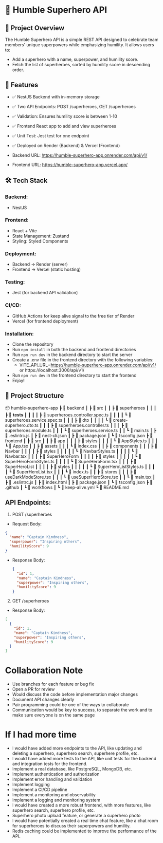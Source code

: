 # 🦸 Humble Superhero API

## 🚀 Project Overview

The Humble Superhero API is a simple REST API designed to celebrate team members' unique superpowers while emphasizing humility. It allows users to:

- Add a superhero with a name, superpower, and humility score.
- Fetch the list of superheroes, sorted by humility score in descending order.

## 📌 Features

- ✅ NestJS Backend with in-memory storage
- ✅ Two API Endpoints: POST /superheroes, GET /superheroes
- ✅ Validation: Ensures humility score is between 1-10
- ✅ Frontend React app to add and view superheroes
- ✅ Unit Test: Jest test for one endpoint
- ✅ Deployed on Render (Backend) & Vercel (Frontend)

- Backend URL: https://humble-superhero-app.onrender.com/api/v1/
- Frontend URL: https://humble-superhero-app.vercel.app/

## 🛠️ Tech Stack

### Backend:
- NestJS

### Frontend:
- React + Vite
- State Management: Zustand
- Styling: Styled Components

### Deployment:
- Backend → Render (server)
- Frontend → Vercel (static hosting)

### Testing:
- Jest (for backend API validation)

### CI/CD:
- GitHub Actions for keep alive signal to the free tier of Render
- Vercel (for frontend deployment)

### Installation:
- Clone the repository
- Run `npm install` in both the backend and frontend directories
- Run `npm run dev` in the backend directory to start the server
- Create a .env file in the frontend directory with the following variables:
  - VITE_API_URL=https://humble-superhero-app.onrender.com/api/v1/ or https://localhost:3000/api/v1/
- Run `npm run dev` in the frontend directory to start the frontend
- Enjoy!


## 📁 Project Structure

📦 humble-superhero-app
 ┣ 📂 backend
 ┃ ┣ 📂 src
 ┃ ┃ ┣ 📂 superheroes
 ┃ ┃ ┃ ┣ 📂 __tests__
 ┃ ┃ ┃ ┃ ┣ 📜 superheroes.controller.spec.ts
 ┃ ┃ ┃ ┃ ┗ 📜 superheroes.service.spec.ts
 ┃ ┃ ┃ ┣ 📂 dto
 ┃ ┃ ┃ ┃ ┗ 📜 create-superhero.dto.ts
 ┃ ┃ ┃ ┣ 📜 superheroes.controller.ts
 ┃ ┃ ┃ ┣ 📜 superheroes.module.ts
 ┃ ┃ ┃ ┗ 📜 superheroes.service.ts
 ┃ ┃ ┗ 📜 main.ts
 ┃ ┣ 📜 .eslintrc.js
 ┃ ┣ 📜 nest-cli.json
 ┃ ┣ 📜 package.json
 ┃ ┗ 📜 tsconfig.json
 ┣ 📂 frontend
 ┃ ┣ 📂 src
 ┃ ┃ ┣ 📂 app
 ┃ ┃ ┃ ┣ 📂 styles
 ┃ ┃ ┃ ┃ ┗ 📜 AppStyles.ts
 ┃ ┃ ┃ ┗ 📜 App.tsx
 ┃ ┃ ┣ 📂 assets
 ┃ ┃ ┃ ┗ 📜 index.css
 ┃ ┃ ┣ 📂 components
 ┃ ┃ ┃ ┣ 📂 Navbar
 ┃ ┃ ┃ ┃ ┣ 📂 styles
 ┃ ┃ ┃ ┃ ┃ ┗ 📜 NavbarStyles.ts
 ┃ ┃ ┃ ┃ ┗ 📜 Navbar.tsx
 ┃ ┃ ┃ ┣ 📂 SuperHeroForm
 ┃ ┃ ┃ ┃ ┣ 📂 styles
 ┃ ┃ ┃ ┃ ┃ ┗ 📜 SuperHeroFormStyles.ts
 ┃ ┃ ┃ ┃ ┗ 📜 SuperHeroForm.tsx
 ┃ ┃ ┃ ┣ 📂 SuperHeroList
 ┃ ┃ ┃ ┃ ┣ 📂 styles
 ┃ ┃ ┃ ┃ ┃ ┗ 📜 SuperHeroListStyles.ts
 ┃ ┃ ┃ ┃ ┗ 📜 SuperHeroList.tsx
 ┃ ┃ ┃ ┗ 📜 index.ts
 ┃ ┃ ┣ 📂 stores
 ┃ ┃ ┃ ┣ 📜 useDarkModeStore.tsx
 ┃ ┃ ┃ ┗ 📜 useSuperHeroStore.tsx
 ┃ ┃ ┗ 📜 main.tsx
 ┃ ┣ 📜 .eslintrc.js
 ┃ ┣ 📜 index.html
 ┃ ┣ 📜 package.json
 ┃ ┗ 📜 tsconfig.json
 ┣ 📂 .github
 ┃ ┗ 📂 workflows
 ┃   ┗ 📜 keep-alive.yml
 ┗ 📜 README.md

 ## API Endpoints:

 1. POST /superheroes
  - Request Body:
  ```json
  {
    "name": "Captain Kindness",
    "superpower": "Inspiring others",
    "humilityScore": 9
  }
  ```
- Response Body:
  ```json
  {
    "id": 1,
    "name": "Captain Kindness",
    "superpower": "Inspiring others",
    "humilityScore": 9
  }
  ```

 2. GET /superheroes
  - Response Body:
  ```json
  [
    {
      "id": 1,
      "name": "Captain Kindness",
      "superpower": "Inspiring others",
      "humilityScore": 9
    }
  ]
  ```


# Collaboration Note
- Use branches for each feature or bug fix
- Open a PR for review
- Would discuss the code before implementation major changes
- Document API changes clearly 
- Pair programming could be one of the ways to collaborate
- Communication would be key to success, to separate the work and to make sure everyone is on the same page


# If I had more time
- I would have added more endpoints to the API, like updating and deleting a superhero, superhero search, superhere profile, etc.
- I would have added more tests to the API, like unit tests for the backend and integration tests for the frontend.
- Implement a real database, like PostgreSQL, MongoDB, etc.
- Implement authentication and authorization
- Implement error handling and validation
- Implement logging
- Implement a CI/CD pipeline
- Implement a monitoring and observability
- Implement a logging and monitoring system
- I would have created a more robust frontend, with more features, like superhero search, superhero profile, etc.
- Superhero photo upload feature, or generate a superhero photo
- I would have potentially created a real time chat feature, like a chat room for superheroes to discuss their superpowers and humility.
- Redis caching could be implemented to improve the performance of the API.
